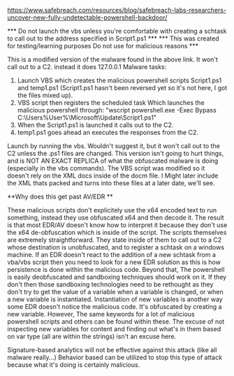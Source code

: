 https://www.safebreach.com/resources/blog/safebreach-labs-researchers-uncover-new-fully-undetectable-powershell-backdoor/


*** Do not launch the vbs unless you're comfortable with creating a schtask to call out to the address specified in Script1.ps1 ***
*** This was created for testing/learning purposes Do not use for malicious reasons ***

This is a modified version of the malware found in the above link. It won't call out to a C2. instead it does 127.0.0.1
Malware tasks:

  1. Launch VBS which creates the malicious powershell scripts Script1.ps1 and temp1.ps1 (Script1.ps1 hasn't been reversed yet so it's not here, I got the files mixed up).
  2. VBS script then registers the scheduled task Which launches the malicious powershell through:
        "wscript powershell.exe -Exec Bypass C:\Users\%User%\Microsoft\Update\Script1.ps1"
  3. When the Script1.ps1 is launched it calls out to the C2.
  4. temp1.ps1 goes ahead an executes the responses from the C2. 

Launch by running the vbs.  Wouldn't suggest it, but it won't call out to the C2 unless the .ps1 files are changed. This version isn't going to hurt things, and is NOT AN EXACT REPLICA of what the obfuscated malware is doing (especially in the vbs commands). The VBS script was modified so it doesn't rely on the XML docs inside of the docm file. I Might later include the XML thats packed and turns into these files at a later date, we'll see.

**Why does this get past AV/EDR **

These malicious scripts don't explicitely use the x64 encoded text to run something, instead they use obfuscated x64 and then decode it. The result is that most EDR/AV doesn't know how to interpret it because they don't use the x64 de-obfuscation which is inside of the script.
The scripts themselves are extremely straightforward. They state inside of them to call out to a C2 whose destination is unobfuscated, and to register a schtask on a windows machine. If an EDR doesn't react to the addition of a new schtask from a vba/vbs script then you need to look for a new EDR solution as this is how persistence is done within the malicious code.  Beyond that, The powershell is easily deobfuscated and sandboxing techniques should work on it.  If they don't then those sandboxing technologies need to be rethought as they don't try to get the value of a variable when a variable is changed, or when a new variable is instantiated. 
Instantiation of new variables is another way some EDR doesn't notice the malicious code. It's obfuscated by creating a new variable.  However, The same keywords for a lot of malicious powershell scripts and others can be found within these. The excuse of not inspecting new variables for content and finding out what's in them based on var type (all are within the strings) isn't an excuse here. 

Signature-based analytics will not be effective against this attack (like all malware really...) Behavior based can be utilized to stop this type of attack because what it's doing is certainly malicious. 

